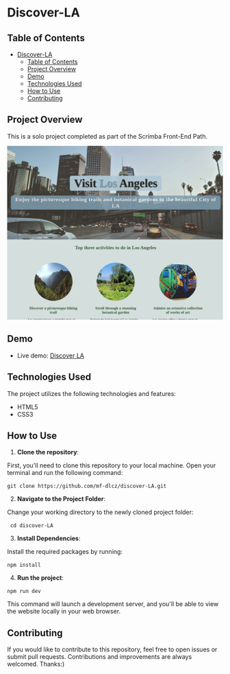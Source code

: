# Discover-LA

## Table of Contents

- [Discover-LA](#Discover-LA)
  - [Table of Contents](#table-of-contents)
  - [Project Overview](#project-overview)
  - [Demo](#demo)
  - [Technologies Used](#technologies-used)
  - [How to Use](#how-to-use)
  - [Contributing](#contributing)

## Project Overview

This is a solo project completed as part of the Scrimba Front-End Path.

![website screenshot](/images/website.PNG)

## Demo

- Live demo: [Discover LA](https://kaleidoscopic-alfajores-09965f.netlify.app/)

## Technologies Used

The project utilizes the following technologies and features:

- HTML5
- CSS3

## How to Use

1. **Clone the repository**:

First, you'll need to clone this repository to your local machine. Open your terminal and run the following command:

```git
git clone https://github.com/mf-dlcz/discover-LA.git
```

2. **Navigate to the Project Folder**:

Change your working directory to the newly cloned project folder:

```git
 cd discover-LA
```

3. **Install Dependencies**:

Install the required packages by running:

```git
npm install
```

4. **Run the project**:

```git
npm run dev
```

This command will launch a development server, and you'll be able to view the website locally in your web browser.

## Contributing

If you would like to contribute to this repository, feel free to open issues or submit pull requests. Contributions and improvements are always welcomed. Thanks:)
